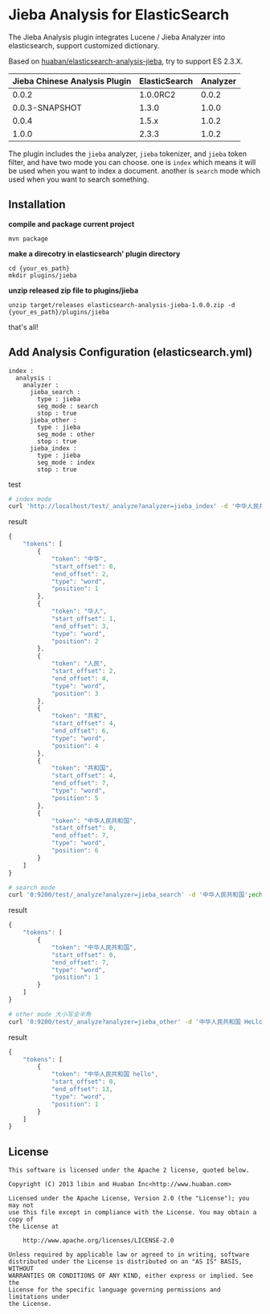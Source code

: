 Jieba Analysis for ElasticSearch
================================

The Jieba Analysis plugin integrates Lucene / Jieba Analyzer into elasticsearch, support customized dictionary.

Based on [huaban/elasticsearch-analysis-jieba](https://github.com/huaban/elasticsearch-analysis-jieba), try to support ES 2.3.X.


| Jieba Chinese Analysis Plugin | ElasticSearch | Analyzer       |
|-------------------------------|---------------|----------------|
| 0.0.2                         | 1.0.0RC2      | 0.0.2          |
| 0.0.3-SNAPSHOT                | 1.3.0         | 1.0.0          |
| 0.0.4                         | 1.5.x         | 1.0.2          |
| 1.0.0                         | 2.3.3         | 1.0.2          |

The plugin includes the `jieba` analyzer, `jieba` tokenizer, and `jieba` token filter, and have two mode you can choose. one is `index` which means it will be used when you want to index a document. another is `search` mode which used when you want to search something.

Installation
------------

**compile and package current project**

```
mvn package
```

**make a direcotry in elasticsearch' plugin directory**

```
cd {your_es_path}
mkdir plugins/jieba
```

**unzip released zip file to plugins/jieba**

```
unzip target/releases elasticsearch-analysis-jieba-1.0.0.zip -d {your_es_path}/plugins/jieba
```

that's all!

Add Analysis Configuration (elasticsearch.yml)
------------------------------------------------------

```
index :
  analysis :
    analyzer :
      jieba_search :
        type : jieba
        seg_mode : search
        stop : true
      jieba_other :
        type : jieba
        seg_mode : other
        stop : true
      jieba_index :
        type : jieba
        seg_mode : index
        stop : true
```

test

```sh
# index mode
curl 'http://localhost/test/_analyze?analyzer=jieba_index' -d '中华人民共和国';echo
```

result

```javascript
{
    "tokens": [
        {
            "token": "中华",
            "start_offset": 0,
            "end_offset": 2,
            "type": "word",
            "position": 1
        },
        {
            "token": "华人",
            "start_offset": 1,
            "end_offset": 3,
            "type": "word",
            "position": 2
        },
        {
            "token": "人民",
            "start_offset": 2,
            "end_offset": 4,
            "type": "word",
            "position": 3
        },
        {
            "token": "共和",
            "start_offset": 4,
            "end_offset": 6,
            "type": "word",
            "position": 4
        },
        {
            "token": "共和国",
            "start_offset": 4,
            "end_offset": 7,
            "type": "word",
            "position": 5
        },
        {
            "token": "中华人民共和国",
            "start_offset": 0,
            "end_offset": 7,
            "type": "word",
            "position": 6
        }
    ]
}
```

```sh
# search mode
curl '0:9200/test/_analyze?analyzer=jieba_search' -d '中华人民共和国';echo
```

result

```javascript
{
    "tokens": [
        {
            "token": "中华人民共和国",
            "start_offset": 0,
            "end_offset": 7,
            "type": "word",
            "position": 1
        }
    ]
}
```

```sh
# other mode 大小写全半角
curl '0:9200/test/_analyze?analyzer=jieba_other' -d '中华人民共和国 HeLlo';echo
```

result

```javascript
{
    "tokens": [
        {
            "token": "中华人民共和国 hello",
            "start_offset": 0,
            "end_offset": 13,
            "type": "word",
            "position": 1
        }
    ]
}
```

License
-------

```
This software is licensed under the Apache 2 license, quoted below.

Copyright (C) 2013 libin and Huaban Inc<http://www.huaban.com>

Licensed under the Apache License, Version 2.0 (the "License"); you may not
use this file except in compliance with the License. You may obtain a copy of
the License at

    http://www.apache.org/licenses/LICENSE-2.0

Unless required by applicable law or agreed to in writing, software
distributed under the License is distributed on an "AS IS" BASIS, WITHOUT
WARRANTIES OR CONDITIONS OF ANY KIND, either express or implied. See the
License for the specific language governing permissions and limitations under
the License.
```
